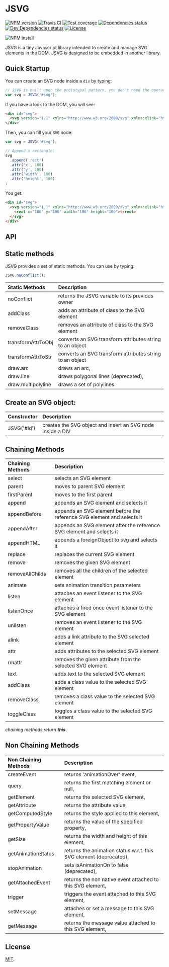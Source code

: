 # JSVG

[![NPM version][npm-image]][npm-url]
[![Travis CI][travis-image]][travis-url]
[![Test coverage][coveralls-image]][coveralls-url]
[![Dependencies status][dependencies-image]][dependencies-url]
[![Dev Dependencies status][devdependencies-image]][devdependencies-url]
[![License][license-image]](LICENSE.md)
<!--- [![node version][node-image]][node-url] -->

[![NPM install][npm-install-image]][npm-install-url]

JSVG is a tiny Javascript library intended to create and manage SVG elements in the DOM. JSVG is designed to be embedded in another library.

## Quick Startup

You can create an SVG node inside a `div` by typing:

```javascript
// JSVG is built upon the prototypal pattern, you don't need the operator 'new'.
var svg = JSVG('#svg');
```

If you have a look to the DOM, you will see:

```html
<div id="svg">
  <svg version="1.1" xmlns="http://www.w3.org/2000/svg" xmlns:xlink="http://www.w3.org/1999/xlink"></svg>
</div>
```

Then, you can fill your `SVG` node:

```Javascript
var svg = JSVG('#svg');

// Append a rectangle:
svg
  .append('rect')
  .attr('x', 100)
  .attr('y', 100)
  .attr('width', 100)
  .attr('height', 100)
;
```

You get:

```html
<div id="svg">
  <svg version="1.1" xmlns="http://www.w3.org/2000/svg" xmlns:xlink="http://www.w3.org/1999/xlink">
    <rect x="100" y="100" width="100" height="100"></rect>
  </svg>
</div>
```


## API

## Static methods

JSVG provides a set of static methods. You can use by typing:

```javascript
JSVG.noConflict();
```

| Static Methods       | Description |
|:---------------------|:------------|
| noConflict           | returns the JSVG variable to its previous owner |
| addClass             | adds an attribute of class to the SVG element |
| removeClass          | removes an attribute of class to the SVG element |
| transformAttrToObj   | converts an SVG transform attributes string to an object |
| transformAttrToStr   | converts an SVG transform attributes string to an object |
| draw.arc             | draws an arc, |
| draw.line            | draws polygonal lines (deprecated), |
| draw.multipolyline   | draws a set of polylines |



## Create an SVG object:

| Constructor | Description |
|:------------|:------------|
| JSVG('#id') | creates the SVG object and insert an SVG node inside a DIV |


## Chaining Methods

| Chaining Methods  | Description |
|:------------------|:------------|
| select            | selects an SVG element |
| parent            | moves to parent SVG element |
| firstParent       | moves to the first parent |
| append            | appends an SVG element and selects it |
| appendBefore      | appends an SVG element before the reference SVG element and selects it |
| appendAfter       | appends an SVG element after the reference SVG element and selects it |
| appendHTML        | appends a foreignObject to svg and selects it |
| replace           | replaces the current SVG element |
| remove            | removes the given SVG element |
| removeAllChilds   | removes all the children of the selected element |
| animate           | sets animation transition parameters |
| listen            | attaches an event listener to the SVG element |
| listenOnce        | attaches a fired once event listener to the SVG element |
| unlisten          | removes an event listener to the SVG element |
| alink             | adds a link attribute to the SVG selected element |
| attr              | adds attributes to the selected SVG element |
| rmattr            | removes the given attribute from the selected SVG element |
| text              | adds text to the selected SVG element |
| addClass          | adds a class value to the selected SVG element |
| removeClass       | removes a class value to the selected SVG element |
| toggleClass       | toggles a class value to the selected SVG element |

*chaining methods return **this***.


## Non Chaining Methods

| Non Chaining Methods  | Description |
|:----------------------|:------------|
|  createEvent          | returns 'animationOver' event, |
|  query                | returns the first matching element or null, |
|  getElement           | returns the selected SVG element, |
|  getAttribute         | returns the attribute value, |
|  getComputedStyle     | returns the style applied to this element, |
|  getPropertyValue     | returns the value of the specified property, |
|  getSize              | returns the width and height of this element, |
|  getAnimationStatus   | returns the animation status w.r.t. this SVG element (deprecated), |
|  stopAnimation        | sets isAnimationOn to false (deprecated), |
|  getAttachedEvent     | returns the non native event attached to this SVG element, |
|  trigger              | triggers the event attached to this SVG element, |
|  setMessage           | attaches or set a message to this SVG element, |
|  getMessage           | returns the message value attached to this SVG element, |


## License

[MIT](LICENSE.md).

<!--- URls -->

[npm-image]: https://img.shields.io/npm/v/jsvg.svg?style=flat-square
[npm-install-image]: https://nodei.co/npm/jsvg.png?compact=true
[node-image]: https://img.shields.io/badge/node.js-%3E=_0.10-green.svg?style=flat-square
[download-image]: https://img.shields.io/npm/dm/jsvg.svg?style=flat-square
[travis-image]: https://img.shields.io/travis/jclo/jsvg.svg?style=flat-square
[coveralls-image]: https://img.shields.io/coveralls/jclo/jsvg/master.svg?style=flat-square
[dependencies-image]: https://david-dm.org/jclo/jsvg/status.svg?theme=shields.io
[devdependencies-image]: https://david-dm.org/jclo/jsvg/dev-status.svg?theme=shields.io
[license-image]: https://img.shields.io/npm/l/jsvg.svg?style=flat-square

[npm-url]: https://www.npmjs.com/package/jsvg
[npm-install-url]: https://nodei.co/npm/jsvg
[node-url]: http://nodejs.org/download
[download-url]: https://www.npmjs.com/package/jsvg
[travis-url]: https://travis-ci.org/jclo/jsvg
[coveralls-url]: https://coveralls.io/github/jclo/jsvg?branch=master
[dependencies-url]: https://david-dm.org/jclo/jsvg
[devdependencies-url]: https://david-dm.org/jclo/jsvg?type=dev
[license-url]: http://opensource.org/licenses/MIT
